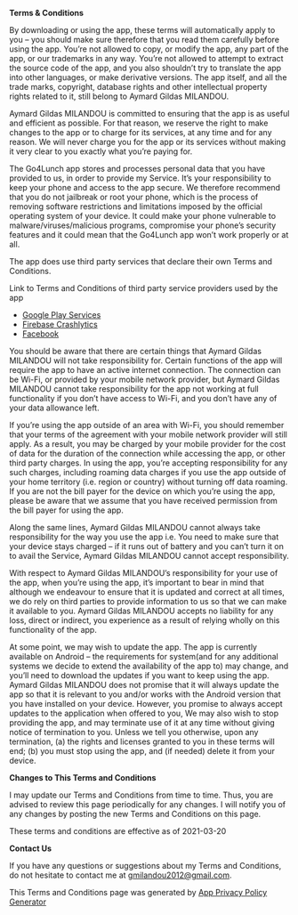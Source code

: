 ﻿**Terms & Conditions**


By downloading or using the app, these terms will automatically apply to you – you should make sure therefore that you read them carefully before using the app. You’re not allowed to copy, or modify the app, any part of the app, or our trademarks in any way. You’re not allowed to attempt to extract the source code of the app, and you also shouldn’t try to translate the app into other languages, or make derivative versions. The app itself, and all the trade marks, copyright, database rights and other intellectual property rights related to it, still belong to Aymard Gildas MILANDOU.


Aymard Gildas MILANDOU is committed to ensuring that the app is as useful and efficient as possible. For that reason, we reserve the right to make changes to the app or to charge for its services, at any time and for any reason. We will never charge you for the app or its services without making it very clear to you exactly what you’re paying for.


The Go4Lunch app stores and processes personal data that you have provided to us, in order to provide my Service. It’s your responsibility to keep your phone and access to the app secure. We therefore recommend that you do not jailbreak or root your phone, which is the process of removing software restrictions and limitations imposed by the official operating system of your device. It could make your phone vulnerable to malware/viruses/malicious programs, compromise your phone’s security features and it could mean that the Go4Lunch app won’t work properly or at all.


The app does use third party services that declare their own Terms and Conditions.


Link to Terms and Conditions of third party service providers used by the app


*   [Google Play Services](https://policies.google.com/terms)
*   [Firebase Crashlytics](https://firebase.google.com/terms/crashlytics)
*   [Facebook](https://www.facebook.com/legal/terms/plain_text_terms)


You should be aware that there are certain things that Aymard Gildas MILANDOU will not take responsibility for. Certain functions of the app will require the app to have an active internet connection. The connection can be Wi-Fi, or provided by your mobile network provider, but Aymard Gildas MILANDOU cannot take responsibility for the app not working at full functionality if you don’t have access to Wi-Fi, and you don’t have any of your data allowance left.


If you’re using the app outside of an area with Wi-Fi, you should remember that your terms of the agreement with your mobile network provider will still apply. As a result, you may be charged by your mobile provider for the cost of data for the duration of the connection while accessing the app, or other third party charges. In using the app, you’re accepting responsibility for any such charges, including roaming data charges if you use the app outside of your home territory (i.e. region or country) without turning off data roaming. If you are not the bill payer for the device on which you’re using the app, please be aware that we assume that you have received permission from the bill payer for using the app.


Along the same lines, Aymard Gildas MILANDOU cannot always take responsibility for the way you use the app i.e. You need to make sure that your device stays charged – if it runs out of battery and you can’t turn it on to avail the Service, Aymard Gildas MILANDOU cannot accept responsibility.


With respect to Aymard Gildas MILANDOU’s responsibility for your use of the app, when you’re using the app, it’s important to bear in mind that although we endeavour to ensure that it is updated and correct at all times, we do rely on third parties to provide information to us so that we can make it available to you. Aymard Gildas MILANDOU accepts no liability for any loss, direct or indirect, you experience as a result of relying wholly on this functionality of the app.


At some point, we may wish to update the app. The app is currently available on Android – the requirements for system(and for any additional systems we decide to extend the availability of the app to) may change, and you’ll need to download the updates if you want to keep using the app. Aymard Gildas MILANDOU does not promise that it will always update the app so that it is relevant to you and/or works with the Android version that you have installed on your device. However, you promise to always accept updates to the application when offered to you, We may also wish to stop providing the app, and may terminate use of it at any time without giving notice of termination to you. Unless we tell you otherwise, upon any termination, (a) the rights and licenses granted to you in these terms will end; (b) you must stop using the app, and (if needed) delete it from your device.


**Changes to This Terms and Conditions**


I may update our Terms and Conditions from time to time. Thus, you are advised to review this page periodically for any changes. I will notify you of any changes by posting the new Terms and Conditions on this page.


These terms and conditions are effective as of 2021-03-20


**Contact Us**


If you have any questions or suggestions about my Terms and Conditions, do not hesitate to contact me at gmilandou2012@gmail.com.


This Terms and Conditions page was generated by [App Privacy Policy Generator](https://app-privacy-policy-generator.nisrulz.com/)